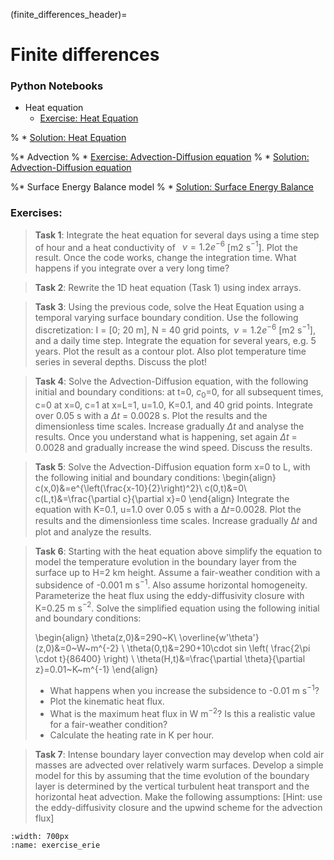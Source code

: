 (finite_differences_header)=
# Finite differences 

### Python Notebooks
* Heat equation
  * [Exercise: Heat Equation](heat_equation:exercises) 

%  * [Solution: Heat Equation](heat_equation:solution)

%* Advection
%  * [Exercise: Advection-Diffusion equation](advection:exercises)
%  * [Solution: Advection-Diffusion equation](advection:solution)

%* Surface Energy Balance model
%  * [Solution: Surface Energy Balance](seb:solution)

### Exercises:

>**Task 1**: Integrate the heat equation for several days using a time step of
>hour and a heat conductivity of  $\nu = 1.2e^{-6}$ [m2 s$^{-1}$]. Plot the result.
>Once the code works, change the integration time. What happens if you
>integrate over a very long time?


>**Task 2**: Rewrite the 1D heat equation (Task 1) using index arrays.

>**Task 3**: Using the previous code, solve the Heat Equation using a temporal
>varying surface boundary condition. Use the following discretization: I = [0;
>20 m], N = 40 grid points, $\nu = 1.2e^{-6}$ [m2 s$^{-1}$], and a daily time step.
>Integrate the equation for several years, e.g. 5 years. Plot the result as
>a contour plot. Also plot temperature time series in several depths. Discuss
>the plot! 

>**Task 4**: Solve the Advection-Diffusion equation, with the following initial
>and boundary conditions: at t=0, $c_0$=0, for all subsequent times, c=0 at
>x=0, c=1 at x=L=1, u=1.0, K=0.1, and 40 grid points.  Integrate over 0.05 s
>with a $\Delta t$ = 0.0028 s. Plot the results and the dimensionless time
>scales. Increase gradually $\Delta t$ and analyse the results. Once you
>understand what is happening, set again $\Delta t$ = 0.0028 and gradually
>increase the wind speed. Discuss the results.

>**Task 5**: Solve the Advection-Diffusion equation form x=0 to L, with the
>following initial and boundary conditions:
>\begin{align}
c(x,0)&=e^{\left(\frac{x-10}{2}\right)^2}\\
c(0,t)&=0\\
c(L,t)&=\frac{\partial c}{\partial x}=0
\end{align}
> Integrate the equation with K=0.1, u=1.0 over 0.05 s with a Δ𝑡=0.0028. Plot
> the results and the dimensionless time scales. Increase gradually Δ𝑡 and plot
> and analyze the results.

>**Task 6**: Starting with the heat equation above simplify the equation to
>model the temperature evolution in the boundary layer from the surface up to
>H=2 km height. Assume a fair-weather condition with a subsidence of -0.001 m
>s$^{-1}$. Also assume horizontal homogeneity. Parameterize the heat flux using the
>eddy-diffusivity closure with K=0.25 m s$^{-2}$. Solve the simplified equation
>using the following initial and boundary conditions: 
>
>\begin{align}
\theta(z,0)&=290~K\\
\overline{w'\theta'}(z,0)&=0~W~m^{-2} \\
\theta(0,t)&=290+10\cdot sin \left( \frac{2\pi \cdot t}{86400} \right) \\
\theta(H,t)&=\frac{\partial \theta}{\partial z}=0.01~K~m^{-1}
\end{align}
>
> - What happens when you increase the subsidence to -0.01 m s$^{-1}$?
> - Plot the kinematic heat flux.
> - What is the maximum heat flux in W m$^{-2}$? Is this a realistic value for a fair-weather condition?
> - Calculate the heating rate in K per hour.


>**Task 7**: Intense boundary layer convection may develop when cold air masses
>are advected over relatively warm surfaces. Develop a simple model for this by
>assuming that the time evolution of the boundary layer is determined by the
>vertical turbulent heat transport and the horizontal heat advection. Make the
>following assumptions: [Hint: use the eddy-diffusivity closure and the upwind
>scheme for the advection flux]
```{figure} ./pics/lake_erie_exercise.png
:width: 700px
:name: exercise_erie
```

